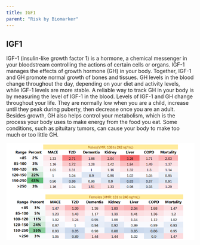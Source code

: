 ```yaml
---
title: IGF1
parent: "Risk by Biomarker"
---
```



## IGF1


IGF-1 (insulin-like growth factor 1) is a hormone, a chemical messenger in your bloodstream controlling the actions of certain cells or organs. IGF-1 manages the effects of growth hormone (GH) in your body. Together, IGF-1 and GH promote normal growth of bones and tissues. GH levels in the blood change throughout the day, depending on your diet and activity levels, while IGF-1 levels are more stable. A reliable way to track GH in your body is by measuring the level of IGF-1 in the blood. Levels of IGF-1 and GH change throughout your life. They are normally low when you are a child, increase until they peak during puberty, then decrease once you are an adult. Besides growth, GH also helps control your metabolism, which is the process your body uses to make energy from the food you eat. Some conditions, such as pituitary tumors, can cause your body to make too much or too little GH.


![IGF1rr](/assets/images/rr_igf1.png)




